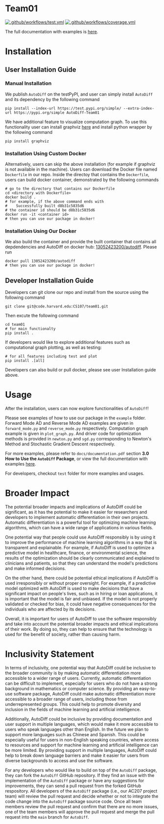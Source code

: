 # Team01

[![.github/workflows/test.yml](https://github.com/cnut1648/AutoDiff/actions/workflows/test.yml/badge.svg)](https://github.com/cnut1648/AutoDiff/actions/workflows/test.yml)
[![.github/workflows/coverage.yml](https://github.com/cnut1648/AutoDiff/actions/workflows/coverage.yml/badge.svg)](https://github.com/cnut1648/AutoDiff/actions/workflows/coverage.yml)

The full documentation with examples is [here](https://code.harvard.edu/pages/CS107/team01/).

# Installation
## User Installation Guide
### Manual Installation
We publish `AutoDiff` on the testPyPI, and user can simply install `AutoDiff` and its dependency by the following command

```shell
pip install --index-url https://test.pypi.org/simple/ --extra-index-url https://pypi.org/simple AutoDiff-Team01
```

We have additional feature to visualize computation graph. To use this functionality user can install graphviz [here](https://graphviz.org/download/) and install python wrapper by the following command 
```
pip install graphviz
```
### Installation Using Custom Docker
Alternatively, users can skip the above installation (for example if graphviz is not available in the machine). Users can download the Docker file named `Dockerfile` in our repo. Inside the directoy that contains the `Dockerfile`, users can build docker container, demonstrated by the following commands

```shell
# go to the directory that contains our Dockerfile
cd <directory with Dockerfile>
docker build .
# for example, if the above command ends with
#    Successfully built d8b31c5835d6  
# the container id should be d8b31c5835d6
docker run -it <container id>
# then you can use our package in docker!
```

### Installation Using Our Docker
We also build the container and provide the built container that contains all depdendencies and AutoDiff on docker hub: [13052423200/autodiff](https://hub.docker.com/repository/docker/13052423200/autodiff). Please run 
```shell
docker pull 13052423200/autodiff
# then you can use our package in docker!
```

## Developer Installation Guide

Developers can git clone our repo and install from the source using the following command
```shell
git clone git@code.harvard.edu:CS107/team01.git
```

Then excute the following command
```shell
cd team01
# for main functionalty
pip install .
```
If developers would like to  explore additional features such as computational graph plotting, as well as testing:

```shell
# for all features including test and plot
pip install .[all]
```

Developers can also build or pull docker, please see user Installation guide above.

# Usage
After the installation, users can now explore functionalities of `AutoDiff`!

Please see examples of how to use our package in the `example` folder. Forward Mode AD and Reverse Mode AD examples are given in `forward_mode.py` and `reverse_mode.py` respectively. Computation graph example is given in `plot_graph.py`. And driver code for optimization methods is provided in `newton.py` and `sgd.py` corresponding to Newton's Method and Stochastic Gradient Descent respectively.

For more examples, please refer to `docs/documentation.pdf` section **3.0 How to Use the `AutoDiff` Package**, or view the full documentation with examples [here](https://code.harvard.edu/pages/CS107/team01/).

For developers, checkout `test` folder for more examples and usages.

# Broader Impact 
The potential broader impacts and implications of AutoDiff could be significant, as it has the potential to make it easier for researchers and developers to implement automatic differentiation in their own projects. Automatic differentiation is a powerful tool for optimizing machine learning algorithms, which can have a wide range of applications in various fields. 

One potential way that people could use AutoDiff responsibly is by using it to improve the performance of machine learning algorithms in a way that is transparent and explainable. For example, if AutoDiff is used to optimize a predictive model in healthcare, finance, or environmental science, the results of the optimization should be clearly communicated and explained to clinicians and patients, so that they can understand the model's predictions and make informed decisions.

On the other hand, there could be potential ethical implications if AutoDiff is used irresponsibly or without proper oversight. For example, if a predictive model optimized with AutoDiff is used to make decisions that have a significant impact on people's lives, such as in hiring or loan applications, it is important that the model is fair and unbiased. If the model is not properly validated or checked for bias, it could have negative consequences for the individuals who are affected by its decisions.

Overall, it is important for users of AutoDiff to use the software responsibly and take into account the potential broader impacts and ethical implications of their work. By doing so, they can help to ensure that the technology is used for the benefit of society, rather than causing harm.


# Inclusivity Statement

In terms of inclusivity, one potential way that AutoDiff could be inclusive to the broader community is by making automatic differentiation more accessible to a wider range of users. Currently, automatic differentiation can be difficult to implement, especially for users who do not have a strong background in mathematics or computer science. By providing an easy-to-use software package, AutoDiff could make automatic differentiation more accessible to a broader range of users, including those from underrepresented groups. This could help to promote diversity and inclusion in the fields of machine learning and artificial intelligence.

Additionally, AutoDiff could be inclusive by providing documentation and user support in multiple languages, which would make it more accessible to users who speak languages other than English. In the future we plan to support more languages such as Chinese and Spanish. This could be especially useful for users in non-English speaking countries, where access to resources and support for machine learning and artificial intelligence can be more limited. By providing support in multiple languages, AutoDiff could help to break down language barriers and make it easier for users from diverse backgrounds to access and use the software.

For any developers who would like to build on top of the `AutoDiff` package, they can fork the `AutoDiff` GitHub repository. If they find an issue with the implementation of the `AutoDiff` package or have any suggestions for improvements, they can send a pull request from the forked GitHub respository. All developers of the `AutoDiff` package (i.e., our AC207 project team) will review the pull request and decide whether or not to integrate the code change into the `AutoDiff` package source code. Once all team members review the pull request and confirm that there are no more issues, one of the team members will approve the pull request and merge the pull request into the `main` branch for `AutoDiff`.
